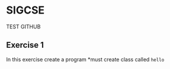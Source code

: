 # SIGCSE
TEST GITHUB
## Exercise 1

In this exercise create a program
*must create class called `hello`
